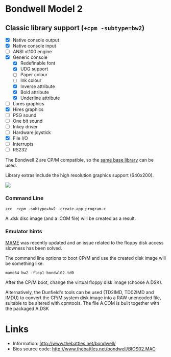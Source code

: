 #  Bondwell Model 2

## Classic library support (`+cpm -subtype=bw2`)

* [x] Native console output
* [x] Native console input
* [ ] ANSI vt100 engine
* [x] Generic console
    * [x] Redefinable font
    * [x] UDG support
    * [ ] Paper colour
    * [ ] Ink colour
    * [x] Inverse attribute
    * [x] Bold attribute
    * [x] Underline attribute
* [ ] Lores graphics
* [x] Hires graphics
* [ ] PSG sound
* [ ] One bit sound
* [ ] Inkey driver
* [ ] Hardware joystick
* [x] File I/O
* [ ] Interrupts
* [ ] RS232

The Bondwell 2 are CP/M compatible, so the [same base library](Platform---CPM) can be used.

Library extras include the high resolution graphics support (640x200).

![](https://user-images.githubusercontent.com/10224992/107541499-79240600-6bc7-11eb-956a-ec23608a0a71.jpg)

### Command Line

    zcc  +cpm -subtype=bw2 -create-app program.c

A .dsk disc image (and a .COM file) will be created as a result.


### Emulator hints

[MAME](http://www.mamedev.org/) was recently updated and an issue related to the floppy disk access slowness has been solved. 

The command line options to boot CP/M and use the created disk image will be something like:

    mame64 bw2 -flop1 bondwl02.td0

After the CP/M boot, change the virtual floppy disk image (choose A.DSK).

Alternatively, the Dunfield's tools can be used (TD2IMD, TD02IMD and IMDU) to convert the CP/M system disk image into a RAW unencoded file, suitable to be altered with cpmtools.
The file A.COM is built together with the packaged A.DSK

# Links

* Information: http://www.thebattles.net/bondwell/
* Bios source code: http://www.thebattles.net/bondwell/BIOS02.MAC
